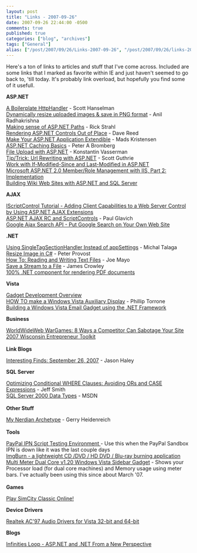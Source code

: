 ```yaml
---
layout: post
title: "Links - 2007-09-26"
date: 2007-09-26 22:44:00 -0500
comments: true
published: true
categories: ["blog", "archives"]
tags: ["General"]
alias: ["/post/2007/09/26/Links-2007-09-26", "/post/2007/09/26/links-2007-09-26"]
---
```

<!-- more -->
<P>Here's a ton of links to articles and stuff that I've come across. Included are some links that I marked as favorite within IE and just&nbsp;haven't seemed to go back to, 'till today. It's probably link overload, but hopefully you find some of it usefull.</P>
<P><STRONG>ASP.NET</STRONG></P>
<P><A href="http://www.hanselman.com/blog/ABoilerplateHttpHandler.aspx">A Boilerplate HttpHandler</A> - Scott Hanselman<BR><A href="http://www.codeproject.com/aspnet/pnguploader.asp">Dynamically resize uploaded images &amp; save in PNG format</A> - Anil Radhakrishna<BR><A href="http://west-wind.com/weblog/posts/269.aspx">Making sense of ASP.NET Paths</A> - Rick Strahl<BR><A href="http://weblogs.asp.net/infinitiesloop/archive/2007/09/19/rendering-asp-net-controls-out-of-place.aspx">Rendering ASP.NET Controls Out of Place</A> - Dave Reed<BR><A href="http://blog.madskristensen.dk/post/Make-your-ASPNET-application-extendable.aspx">Make Your ASP.NET Application Extendible</A> - Mads Kristensen<BR><A href="http://www.eggheadcafe.com/articles/20060407.asp">ASP.NET Caching Basics</A> - Peter A Bromberg<BR><A href="http://www.codeproject.com/aspnet/fileupload.asp">File Upload with ASP.NET</A> - Konstantin Vasserman<BR><A href="http://weblogs.asp.net/scottgu/archive/2007/02/26/tip-trick-url-rewriting-with-asp-net.aspx">Tip/Trick: Url Rewriting with ASP.NET</A> - Scott Guthrie<BR><A href="http://www.motobit.com/tips/detpg_net-last-modified/">Work with If-Modified-Since and Last-Modified in ASP.NET</A>&nbsp;<BR><A href="http://msdn2.microsoft.com/en-us/library/aa478947.aspx">Microsoft ASP.NET 2.0 Member/Role Management with IIS, Part 2: Implementation</A>&nbsp;<BR><A href="http://www.code-magazine.com/article.aspx?quickid=0403081&amp;page=1">Building Wiki Web Sites with ASP.NET and SQL Server<BR></A></P>
<P><STRONG>AJAX</STRONG></P>
<P><A href="http://www.asp.net/ajax/documentation/live/tutorials/IScriptControlTutorial1.aspx">IScriptControl Tutorial - Adding Client Capabilities to a Web Server Control by Using ASP.NET AJAX Extensions</A> <BR><A href="http://weblogs.asp.net/pglavich/archive/2006/12/21/asp-net-ajax-rc-and-scriptcontrols.aspx">ASP.NET AJAX RC and ScriptControls</A> - Paul Glavich <BR><A href="http://code.google.com/apis/ajaxsearch/">Google Ajax Search API - Put Google Search on Your Own Web Site<BR></A></P>
<P><STRONG>.NET</STRONG></P>
<P><A href="http://vaultofthoughts.net/UsingSingleTagSectionHandlerInsteadOfAppSettings.aspx">Using SingleTagSectionHandler Instead of appSettings</A> - Michal Talaga<BR><A href="http://www.peterprovost.org/archive/2003/05/29/516.aspx">Resize Image in C#</A> - Peter Provost<BR><A href="http://www.csharp-station.com/HowTo/ReadWriteTextFile.aspx">How To: Reading and Writing Text Files</A> - Joe Mayo<BR><A href="http://www.developerfusion.co.uk/show/4669/">Save a Stream to a File</A> - James Crowley<BR><A href="http://www.codeproject.com/showcase/pdfrasterizer.asp">100% .NET component for rendering PDF documents</A> <BR></P>
<P><STRONG>Vista</STRONG></P>
<P><A href="http://msdn2.microsoft.com/en-us/library/ms723694.aspx">Gadget Development Overview</A> <BR><A href="http://www.makezine.com/blog/archive/2005/07/how_to_make_a_w_1.html">HOW TO make a Windows Vista Auxiliary Display</A> - Phillip Torrone<BR><A href="http://blogs.msdn.com/coding4fun/archive/2006/11/10/1055051.aspx">Building a Windows Vista Email Gadget using the .NET Framework</A><BR></P>
<P><STRONG>Business</STRONG></P>
<P><A href="http://www.virtualhosting.com/blog/2007/worldwideweb-wargames-8-ways-a-competitor-can-sabotage-your-site/">WorldWideWeb WarGames: 8 Ways a Competitor Can Sabotage Your Site</A> <BR><A href="http://toolkit.wi.gov/">2007 Wisconsin Entrepreneur Toolkit</A> <BR><BR><STRONG>Link Blogs</STRONG></P>
<P><A href="http://jasonhaley.com/blog/archive/2007/09/26/140467.aspx">Interesting Finds: September 26, 2007</A> - Jason Haley<BR></P>
<P><STRONG>SQL Server</STRONG></P>
<P><A href="http://weblogs.sqlteam.com/jeffs/archive/2007/09/18/sql-conditional-where-clauses.aspx">Optimizing Conditional WHERE Clauses: Avoiding ORs and CASE Expressions</A> - Jeff Smith<BR><A href="http://msdn2.microsoft.com/en-US/library/aa258271(SQL.80).aspx">SQL Server 2000 Data Types</A> - MSDN<BR><BR><STRONG>Other Stuff</STRONG></P>
<P><A href="http://edsid.com/blog/archive/2007/09/10/16071.aspx">My Nerdian Archetype</A> - Gerry Heidenreich<BR><BR><STRONG>Tools</STRONG></P>
<P><A href="http://www.eliteweaver.co.uk/testing/ipntest.php?mode=_fetch-help">PayPal IPN Script Testing Environment </A>- Use this when the PayPal Sandbox IPN is down like it was the last couple days<BR><A href="http://www.wincustomize.com/skins.aspx?skinid=12&amp;libid=63&amp;c=1">ImgBurn - a lightweight CD /DVD / HD DVD / Blu-ray burning application<BR>Multi Meter Dual Core v1.20 Windows Vista Sidebar Gadget</A> - Shows your Processor load (for dual core machines) and Memory usage using meter bars. I've actually been using this since about March '07.<BR><BR><STRONG>Games</STRONG></P>
<P><A href="http://simcity.ea.com/play/simcity_classic.php">Play SimCity Classic Online!<BR></A></P>
<P><STRONG>Device Drivers</STRONG></P>
<P><A href="http://www.realtek.com.tw/downloads/downloadsView.aspx?Langid=1&amp;PNid=14&amp;PFid=23&amp;Level=4&amp;Conn=3&amp;DownTypeID=3&amp;GetDown=false">Realtek AC'97 Audio Drivers for Vista 32-bit and 64-bit<BR></A></P>
<P><STRONG>Blogs</STRONG></P>
<P><A href="http://weblogs.asp.net/infinitiesloop/default.aspx">Infinities Loop - ASP.NET and .NET From a New Perspective</A><BR></P>
<P>&nbsp;</P>
